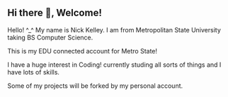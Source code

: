 ## Hi there 👋, Welcome!



Hello! ^_^ My name is Nick Kelley. I am from Metropolitan State University taking BS Computer Science. 

This is my EDU connected account for Metro State!

I have a huge interest in Coding! currently studing all sorts of things and I have lots of skills.

Some of my projects will be forked by my personal account.

<!--
**nkelley-metro/nkelley-metro** is a ✨ _special_ ✨ repository because its `README.md` (this file) appears on your GitHub profile.

Here are some ideas to get you started:

- 🔭 I’m currently working on ...
- 🌱 I’m currently learning ...
- 👯 I’m looking to collaborate on ...
- 🤔 I’m looking for help with ...
- 💬 Ask me about ...
- 📫 How to reach me: ...
- 😄 Pronouns: ...
- ⚡ Fun fact: ...
-->
